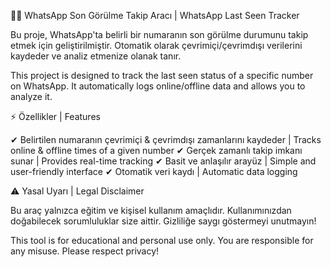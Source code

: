 🕵️‍♂️ WhatsApp Son Görülme Takip Aracı | WhatsApp Last Seen Tracker

Bu proje, WhatsApp'ta belirli bir numaranın son görülme durumunu takip etmek için geliştirilmiştir. Otomatik olarak çevrimiçi/çevrimdışı verilerini kaydeder ve analiz etmenize olanak tanır.

This project is designed to track the last seen status of a specific number on WhatsApp. It automatically logs online/offline data and allows you to analyze it.

⚡ Özellikler | Features

✔ Belirtilen numaranın çevrimiçi & çevrimdışı zamanlarını kaydeder | Tracks online & offline times of a given number
✔ Gerçek zamanlı takip imkanı sunar | Provides real-time tracking
✔ Basit ve anlaşılır arayüz | Simple and user-friendly interface
✔ Otomatik veri kaydı | Automatic data logging

⚠ Yasal Uyarı | Legal Disclaimer

Bu araç yalnızca eğitim ve kişisel kullanım amaçlıdır. Kullanımınızdan doğabilecek sorumluluklar size aittir. Gizliliğe saygı göstermeyi unutmayın!

This tool is for educational and personal use only. You are responsible for any misuse. Please respect privacy!
